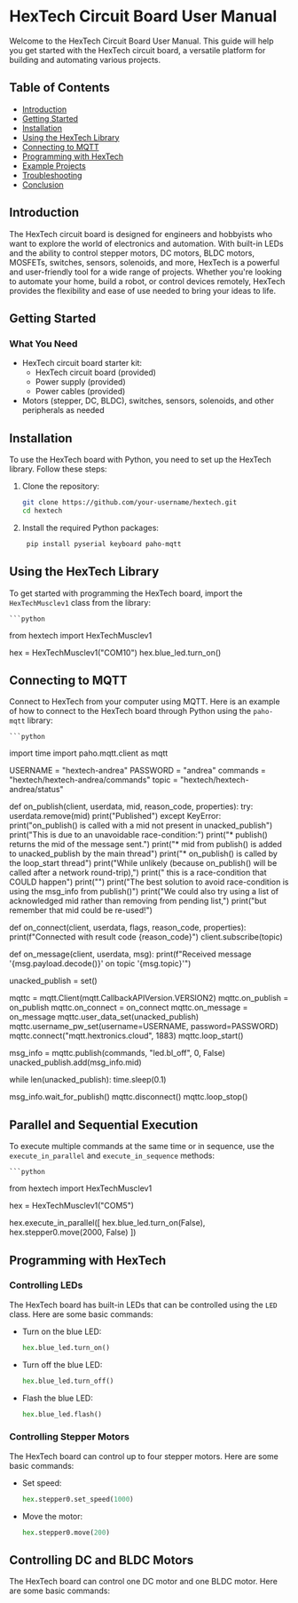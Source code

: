 # HexTech Circuit Board User Manual

Welcome to the HexTech Circuit Board User Manual. This guide will help you get started with the HexTech circuit board, a versatile platform for building and automating various projects.

## Table of Contents
- [Introduction](#introduction)
- [Getting Started](#getting-started)
- [Installation](#installation)
- [Using the HexTech Library](#using-the-hextech-library)
- [Connecting to MQTT](#connecting-to-mqtt)
- [Programming with HexTech](#programming-with-hextech)
- [Example Projects](#example-projects)
- [Troubleshooting](#troubleshooting)
- [Conclusion](#conclusion)

## Introduction
The HexTech circuit board is designed for engineers and hobbyists who want to explore the world of electronics and automation. With built-in LEDs and the ability to control stepper motors, DC motors, BLDC motors, MOSFETs, switches, sensors, solenoids, and more, HexTech is a powerful and user-friendly tool for a wide range of projects. Whether you're looking to automate your home, build a robot, or control devices remotely, HexTech provides the flexibility and ease of use needed to bring your ideas to life.

## Getting Started
### What You Need
- HexTech circuit board starter kit:
  - HexTech circuit board (provided)
  - Power supply (provided)
  - Power cables (provided)
- Motors (stepper, DC, BLDC), switches, sensors, solenoids, and other peripherals as needed

## Installation
To use the HexTech board with Python, you need to set up the HexTech library. Follow these steps:

1. Clone the repository:
   ```sh
   git clone https://github.com/your-username/hextech.git
   cd hextech
2. Install the required Python packages:
   ```sh
    pip install pyserial keyboard paho-mqtt


## Using the HexTech Library

To get started with programming the HexTech board, import the `HexTechMusclev1` class from the library:

    ```python
from hextech import HexTechMusclev1

hex = HexTechMusclev1("COM10")
hex.blue_led.turn_on()


## Connecting to MQTT

Connect to HexTech from your computer using MQTT. Here is an example of how to connect to the HexTech board through Python using the `paho-mqtt` library:

    ```python
import time
import paho.mqtt.client as mqtt

USERNAME = "hextech-andrea"
PASSWORD = "andrea"
commands = "hextech/hextech-andrea/commands"
topic = "hextech/hextech-andrea/status"

def on_publish(client, userdata, mid, reason_code, properties):
    try:
        userdata.remove(mid)
        print("Published")
    except KeyError:
        print("on_publish() is called with a mid not present in unacked_publish")
        print("This is due to an unavoidable race-condition:")
        print("* publish() returns the mid of the message sent.")
        print("* mid from publish() is added to unacked_publish by the main thread")
        print("* on_publish() is called by the loop_start thread")
        print("While unlikely (because on_publish() will be called after a network round-trip),")
        print(" this is a race-condition that COULD happen")
        print("")
        print("The best solution to avoid race-condition is using the msg_info from publish()")
        print("We could also try using a list of acknowledged mid rather than removing from pending list,")
        print("but remember that mid could be re-used!")

def on_connect(client, userdata, flags, reason_code, properties):
    print(f"Connected with result code {reason_code}")
    client.subscribe(topic)

def on_message(client, userdata, msg):
    print(f"Received message '{msg.payload.decode()}' on topic '{msg.topic}'")

unacked_publish = set()

mqttc = mqtt.Client(mqtt.CallbackAPIVersion.VERSION2)
mqttc.on_publish = on_publish
mqttc.on_connect = on_connect
mqttc.on_message = on_message
mqttc.user_data_set(unacked_publish)
mqttc.username_pw_set(username=USERNAME, password=PASSWORD)
mqttc.connect("mqtt.hextronics.cloud", 1883)
mqttc.loop_start()

msg_info = mqttc.publish(commands, "led.bl_off", 0, False)
unacked_publish.add(msg_info.mid)

while len(unacked_publish):
    time.sleep(0.1)

msg_info.wait_for_publish()
mqttc.disconnect()
mqttc.loop_stop()


## Parallel and Sequential Execution

To execute multiple commands at the same time or in sequence, use the `execute_in_parallel` and `execute_in_sequence` methods:

    ```python
from hextech import HexTechMusclev1

hex = HexTechMusclev1("COM5")

hex.execute_in_parallel([
    hex.blue_led.turn_on(False),
    hex.stepper0.move(2000, False)
])


## Programming with HexTech

### Controlling LEDs

The HexTech board has built-in LEDs that can be controlled using the `LED` class. Here are some basic commands:

* Turn on the blue LED:
  ```python
  hex.blue_led.turn_on()
  
* Turn off the blue LED:

    ```python
    hex.blue_led.turn_off()
    ```

* Flash the blue LED:

    ```python
    hex.blue_led.flash()
    ```
### Controlling Stepper Motors

The HexTech board can control up to four stepper motors. Here are some basic commands:

* Set speed:
    ```python
    hex.stepper0.set_speed(1000)
    ```

* Move the motor:
    ```python
    hex.stepper0.move(200)
    ```

## Controlling DC and BLDC Motors

The HexTech board can control one DC motor and one BLDC motor. Here are some basic commands:



